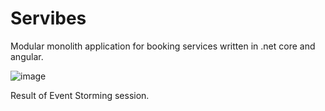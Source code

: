 # Servibes
Modular monolith application for booking services written in .net core and angular.

![image](https://github.com/Mejtika/Servibes/assets/28907927/ef70ab38-03f6-48b3-8e24-85a2017f3f55)

Result of Event Storming session.

